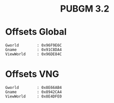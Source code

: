 <h1 align="center">PUBGM 3.2</h1>

# Offsets Global

```
Gworld        : 0x96F9E6C
Gname         : 0x91C8DA4
ViewWorld     : 0x96DE84C

```

# Offsets VNG

```
Gworld        : 0x8E66AB4
Gname         : 0x8942CA4
ViewWorld     : 0x8E4DFE0

```


